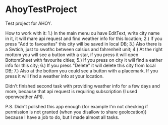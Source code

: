 # AhoyTestProject

Test project for AHOY.

How to work with it:
1.) In the main menu ou have EditText, write city name in it, it will mare api request and find weather info for this location;
2.) If you press "Add to favourites" this city will be saved in local DB;
3.) Also there is a Swtich, just to swothc between calsius and fahrenheit unit;
4.) At the right mottom you will see a button with a star, if you press it will open BottomSheet with favourite cities;
5.) If you press on city it will find a eather info for this city;
6.) If you press "Delete" it will delete this city from local DB;
7.) Also at the bottom you could see a button with a placemark. If you press it will find a weather info at your location.

Didn't finished second task with providing weather info for a few days and more, because that api request is requiring subscription (I used openweather API).

P.S. Didn't polished this app enough (for example I'm not checking if permission is not granted (when you disallow to share geolocation))
because I have a job to do, but I made almost all tasks.
